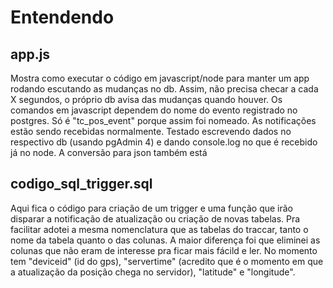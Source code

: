 # Entendendo
## app.js
Mostra como executar o código em javascript/node para manter um app rodando escutando as mudanças no db. Assim, não precisa checar a cada X segundos, o próprio db avisa das mudanças quando houver.
Os comandos em javascript dependem do nome do evento registrado no postgres. Só é "tc_pos_event" porque assim foi nomeado.
As notificações estão sendo recebidas normalmente. Testado escrevendo dados no respectivo db (usando pgAdmin 4) e dando console.log no que é recebido já no node. A conversão para json também está

## codigo_sql_trigger.sql
Aqui fica o código para criação de um trigger e uma função que irão disparar a notificação de atualização ou criação de novas tabelas. Pra facilitar adotei a mesma nomenclatura que as tabelas do traccar, tanto o nome da tabela quanto o das colunas. A maior diferença foi que eliminei as colunas que não eram de interesse pra ficar mais fácild e ler. No momento tem "deviceid" (id do gps), "servertime" (acredito que é o momento em que a atualização da posição chega no servidor), "latitude" e "longitude". 